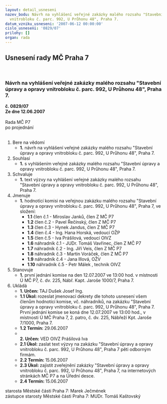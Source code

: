 ```yaml
---
layout: detail_usneseni
nazev_bodu: Návrh na vyhlášení veřejné zakázky malého rozsahu "Stavební úpravy a opravy
  vnitrobloku č. parc. 992, U Průhonu 48", Praha 7.
datum_vzniku_usneseni: '2007-06-12 00:00:00'
cislo_usneseni: '0829/07'
prilohy: []
organ: rada
---
```

<div id="ucUsn_pList" class="usn">
	<span><h2>Usnesení rady MČ Praha 7 </h2>
<br></span><div class="standBody">
<span><h3>Návrh na vyhlášení veřejné zakázky malého rozsahu "Stavební úpravy a opravy vnitrobloku č. parc. 992, U Průhonu 48", Praha 7.</h3></span><div class="center">
		<strong>č. 0829/07</strong><br>
	</div>
<div class="center">
		<strong>Ze dne 12.06.2007</strong><br><br>
	</div>Rada MČ P7<br> po projednání<br><br><ol>
<li>Bere na vědomí<ul><li>
<strong>1.</strong> návrh na vyhlášení veřejné zakázky malého rozsahu "Stavební úpravy a opravy vnitrobloku č. parc. 992, U Průhonu 48", Praha 7.</li></ul>
</li>
<li>Souhlasí<ul><li>
<strong>1.</strong> s vyhlášením veřejné zakázky malého rozsahu "Stavební úpravy a opravy vnitrobloku č. parc. 992, U Průhonu 48", Praha 7.</li></ul>
</li>
<li>Schvaluje<ul><li>
<strong>1.</strong> text výzvy na vyhlášení veřejné zakázky malého rozsahu "Stavební úpravy a opravy vnitrobloku č. parc. 992, U Průhonu 48", Praha 7.</li></ul>
</li>
<li>Jmenuje<ul><li>
<strong>1.</strong> hodnotící komisi na veřejnou zakázku malého rozsahu "Stavební úpravy a opravy vnitrobloku č. parc. 992, U Průhonu 48", Praha 7, ve složení: <ul>
<li>
<strong>1.1</strong> člen č.1 - Miroslav Janků, člen Z MČ P7</li>
<li>
<strong>1.2</strong> člen č.2 - Pavel Řečínský, člen Z MČ P7</li>
<li>
<strong>1.3</strong> člen č.3 - Hynek Jandus, člen Z MČ P7</li>
<li>
<strong>1.4</strong> člen č.4 - Ing. Hana Horská, vedoucí OŽP</li>
<li>
<strong>1.5</strong> člen č.5 - Iva Prášilová, vedoucí OIVZ</li>
<li>
<strong>1.6</strong> náhradník č.1 - JUDr. Tomáš Vavřinec, člen Z MČ P7</li>
<li>
<strong>1.7</strong> náhradník č.2 - Ing. Jiří Veis, člen Z MČ P7</li>
<li>
<strong>1.8</strong> náhradník č.3 - Martin Voráček, člen Z MČ P7</li>
<li>
<strong>1.9</strong> náhradník č.4 - Jana Illová, OŽV</li>
<li>
<strong>1.10</strong> náhradník č.5 - Petr Málek , technik OIVZ</li>
</ul>
</li></ul>
</li>
<li>Stanovuje<ul><li>
<strong>1.</strong> první jednání komise na den 12.07.2007 ve 13:00 hod. v místnosti Ú MČ P7, č. dv. 225, Nábř. Kapt. Jaroše 1000/7, Praha 7.</li></ul>
</li>
<li>Ukládá<ul>
<li>
<strong>1. Určen: </strong>TAJ Dušek Josef Ing.</li>
<li>
<strong>1.1 Úkol: </strong>rozeslat jmenovací dekrety dle tohoto usnesení všem členům hodnotící komise, vč. náhradníků, na zakázku "Stavební úpravy a opravy vnitrobloku č. parc. 992, U Průhonu 48", Praha 7. První jednání komise  se koná dne 12.07.2007 ve 13:00 hod., v místnosti Ú MČ Praha 7, 2. patro, č. dv. 225, Nábřeží Kpt. Jaroše 7/1000, Praha 7. </li>
<li>
<strong>1.2 Termín: </strong>29.06.2007</li>
<li>
<strong><br>2. Určen: </strong>VED OIVZ Prášilová Iva</li>
<li>
<strong>2.1 Úkol: </strong>zaslat text výzvy na zakázku "Stavební úpravy a opravy vnitrobloku č. parc. 992, U Průhonu 48", Praha 7 pěti odborným  firmám. </li>
<li>
<strong>2.2 Termín: </strong>15.06.2007</li>
<li>
<strong>2.3 Úkol: </strong>zajistit zveřejnění zakázky "Stavební úpravy a opravy vnitrobloku č. parc. 992, U Průhonu 48", Praha 7, na internetových stránkách MČ P7 a na Úřední desce.</li>
<li>
<strong>2.4 Termín: </strong>15.06.2007</li>
</ul>
</li>
</ol>starosta Městské části Praha 7: Marek Ječmének<br>zástupce starosty Městské části Praha 7: MUDr. Tomáš Kaštovský 
</div>
</div>